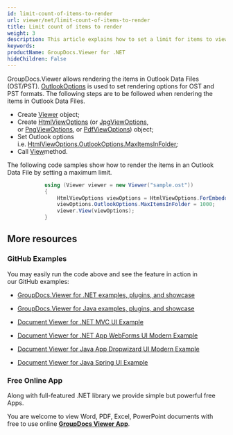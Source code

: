 ```yaml
---
id: limit-count-of-items-to-render
url: viewer/net/limit-count-of-items-to-render
title: Limit count of items to render
weight: 3
description: This article explains how to set a limit for items to view of Outlook Data Files with GroupDocs.Viewer within your .NET applications.
keywords: 
productName: GroupDocs.Viewer for .NET
hideChildren: False
---
```

GroupDocs.Viewer allows rendering the items in Outlook Data Files (OST/PST). [OutlookOptions](https://apireference.groupdocs.com/net/viewer/groupdocs.viewer.options/outlookoptions) is used to set rendering options for OST and PST formats. The following steps are to be followed when rendering the items in Outlook Data Files.

*   Create [Viewer](https://apireference.groupdocs.com/net/viewer/groupdocs.viewer/viewer) object;
*   Create [HtmlViewOptions](https://apireference.groupdocs.com/net/viewer/groupdocs.viewer.options/htmlviewoptions) (or [JpgViewOptions](https://apireference.groupdocs.com/net/viewer/groupdocs.viewer.options/jpgviewoptions), or [PngViewOptions](https://apireference.groupdocs.com/net/viewer/groupdocs.viewer.options/pngviewoptions), or [PdfViewOptions](https://apireference.groupdocs.com/net/viewer/groupdocs.viewer.options/pdfviewoptions)) object;
*   Set Outlook options i.e. [HtmlViewOptions.OutlookOptions.MaxItemsInFolder](https://apireference.groupdocs.com/net/viewer/groupdocs.viewer.options/outlookoptions/properties/maxitemsinfolder)*;*
*   Call [View](https://apireference.groupdocs.com/net/viewer/groupdocs.viewer/viewer/methods/view)method.

The following code samples show how to render the items in an Outlook Data File by setting a maximum limit.

```csharp
            using (Viewer viewer = new Viewer("sample.ost"))
            {
                HtmlViewOptions viewOptions = HtmlViewOptions.ForEmbeddedResources();
                viewOptions.OutlookOptions.MaxItemsInFolder = 1000;
                viewer.View(viewOptions);
            }
```

## More resources

### GitHub Examples

You may easily run the code above and see the feature in action in our GitHub examples:

*   [GroupDocs.Viewer for .NET examples, plugins, and showcase](https://github.com/groupdocs-viewer/GroupDocs.Viewer-for-.NET)
    
*   [GroupDocs.Viewer for Java examples, plugins, and showcase](https://github.com/groupdocs-viewer/GroupDocs.Viewer-for-Java)
    
*   [Document Viewer for .NET MVC UI Example](https://github.com/groupdocs-viewer/GroupDocs.Viewer-for-.NET-MVC) 
    
*   [Document Viewer for .NET App WebForms UI Modern Example](https://github.com/groupdocs-viewer/GroupDocs.Viewer-for-.NET-WebForms)
    
*   [Document Viewer for Java App Dropwizard UI Modern Example](https://github.com/groupdocs-viewer/GroupDocs.Viewer-for-Java-Dropwizard)
    
*   [Document Viewer for Java Spring UI Example](https://github.com/groupdocs-viewer/GroupDocs.Viewer-for-Java-Spring)
    

### Free Online App

Along with full-featured .NET library we provide simple but powerful free Apps.

You are welcome to view Word, PDF, Excel, PowerPoint documents with free to use online **[GroupDocs Viewer App](https://products.groupdocs.app/viewer)**.
